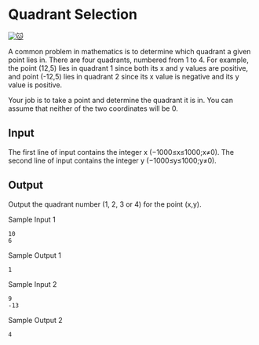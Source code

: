 # Quadrant Selection

[![:cat:](https://open.kattis.com/favicon)](https://open.kattis.com/problems/quadrant)

A common problem in mathematics is to determine which quadrant a given point lies in. There are four quadrants, numbered from 1
to 4. For example, the point (12,5) lies in quadrant 1 since both its x and y values are positive, and point (-12,5) lies in quadrant 2 since its x value is negative and its y value is positive.

Your job is to take a point and determine the quadrant it is in. You can assume that neither of the two coordinates will be 0.

## Input

The first line of input contains the integer x
(−1000≤x≤1000;x≠0). The second line of input contains the integer y (−1000≤y≤1000;y≠0).

## Output
Output the quadrant number (1, 2, 3 or 4) for the point (x,y).

Sample Input 1
```
10
6
```
Sample Output 1
```
1
```
Sample Input 2
```
9
-13
```
Sample Output 2
```
4
```
